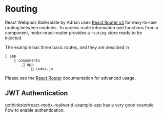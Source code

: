 # Routing

React Webpack Boilerplate by Adrian uses [React Router v4]() for easy-to-use routing between modules. To access route information and functions from a component, mobx-react-router provides a `routing` store ready to be injected.

The example has three basic routes, and they are descibed in

```
📁 app
    📁 components
        📁 App
            📄 index.js
```

Please see the [React Router]() documentation for advanced usage.

## JWT Authentication

[gothinkster/react-mobx-realworld-example-app](https://github.com/gothinkster/react-mobx-realworld-example-app/tree/master/src) has a very good example how to enable authentication.
